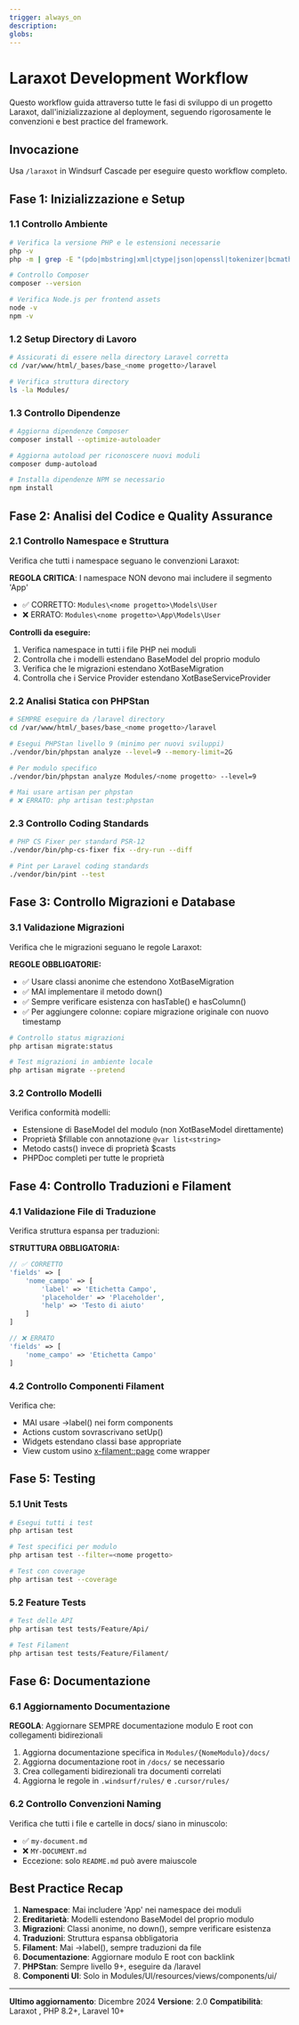 ```yaml
---
trigger: always_on
description:
globs:
---
```

# Laraxot Development Workflow

Questo workflow guida attraverso tutte le fasi di sviluppo di un progetto Laraxot, dall'inizializzazione al deployment, seguendo rigorosamente le convenzioni e best practice del framework.

## Invocazione
Usa `/laraxot` in Windsurf Cascade per eseguire questo workflow completo.

## Fase 1: Inizializzazione e Setup

### 1.1 Controllo Ambiente
```bash
# Verifica la versione PHP e le estensioni necessarie
php -v
php -m | grep -E "(pdo|mbstring|xml|ctype|json|openssl|tokenizer|bcmath)"

# Controllo Composer
composer --version

# Verifica Node.js per frontend assets
node -v
npm -v
```

### 1.2 Setup Directory di Lavoro
```bash
# Assicurati di essere nella directory Laravel corretta
cd /var/www/html/_bases/base_<nome progetto>/laravel

# Verifica struttura directory
ls -la Modules/
```

### 1.3 Controllo Dipendenze
```bash
# Aggiorna dipendenze Composer
composer install --optimize-autoloader

# Aggiorna autoload per riconoscere nuovi moduli
composer dump-autoload

# Installa dipendenze NPM se necessario
npm install
```

## Fase 2: Analisi del Codice e Quality Assurance

### 2.1 Controllo Namespace e Struttura
Verifica che tutti i namespace seguano le convenzioni Laraxot:

**REGOLA CRITICA**: I namespace NON devono mai includere il segmento 'App'
- ✅ CORRETTO: `Modules\<nome progetto>\Models\User`
- ❌ ERRATO: `Modules\<nome progetto>\App\Models\User`

**Controlli da eseguire:**
1. Verifica namespace in tutti i file PHP nei moduli
2. Controlla che i modelli estendano BaseModel del proprio modulo
3. Verifica che le migrazioni estendano XotBaseMigration
4. Controlla che i Service Provider estendano XotBaseServiceProvider

### 2.2 Analisi Statica con PHPStan
```bash
# SEMPRE eseguire da /laravel directory
cd /var/www/html/_bases/base_<nome progetto>/laravel

# Esegui PHPStan livello 9 (minimo per nuovi sviluppi)
./vendor/bin/phpstan analyze --level=9 --memory-limit=2G

# Per modulo specifico
./vendor/bin/phpstan analyze Modules/<nome progetto> --level=9

# Mai usare artisan per phpstan
# ❌ ERRATO: php artisan test:phpstan
```

### 2.3 Controllo Coding Standards
```bash
# PHP CS Fixer per standard PSR-12
./vendor/bin/php-cs-fixer fix --dry-run --diff

# Pint per Laravel coding standards
./vendor/bin/pint --test
```

## Fase 3: Controllo Migrazioni e Database

### 3.1 Validazione Migrazioni
Verifica che le migrazioni seguano le regole Laraxot:

**REGOLE OBBLIGATORIE:**
- ✅ Usare classi anonime che estendono XotBaseMigration
- ✅ MAI implementare il metodo down()
- ✅ Sempre verificare esistenza con hasTable() e hasColumn()
- ✅ Per aggiungere colonne: copiare migrazione originale con nuovo timestamp

```bash
# Controllo status migrazioni
php artisan migrate:status

# Test migrazioni in ambiente locale
php artisan migrate --pretend
```

### 3.2 Controllo Modelli
Verifica conformità modelli:
- Estensione di BaseModel del modulo (non XotBaseModel direttamente)
- Proprietà $fillable con annotazione `@var list<string>`
- Metodo casts() invece di proprietà $casts
- PHPDoc completi per tutte le proprietà

## Fase 4: Controllo Traduzioni e Filament

### 4.1 Validazione File di Traduzione
Verifica struttura espansa per traduzioni:

**STRUTTURA OBBLIGATORIA:**
```php
// ✅ CORRETTO
'fields' => [
    'nome_campo' => [
        'label' => 'Etichetta Campo',
        'placeholder' => 'Placeholder',
        'help' => 'Testo di aiuto'
    ]
]

// ❌ ERRATO
'fields' => [
    'nome_campo' => 'Etichetta Campo'
]
```

### 4.2 Controllo Componenti Filament
Verifica che:
- MAI usare ->label() nei form components
- Actions custom sovrascrivano setUp()
- Widgets estendano classi base appropriate
- View custom usino <x-filament::page> come wrapper

## Fase 5: Testing

### 5.1 Unit Tests
```bash
# Esegui tutti i test
php artisan test

# Test specifici per modulo
php artisan test --filter=<nome progetto>

# Test con coverage
php artisan test --coverage
```

### 5.2 Feature Tests
```bash
# Test delle API
php artisan test tests/Feature/Api/

# Test Filament
php artisan test tests/Feature/Filament/
```

## Fase 6: Documentazione

### 6.1 Aggiornamento Documentazione
**REGOLA**: Aggiornare SEMPRE documentazione modulo E root con collegamenti bidirezionali

1. Aggiorna documentazione specifica in `Modules/{NomeModulo}/docs/`
2. Aggiorna documentazione root in `/docs/` se necessario
3. Crea collegamenti bidirezionali tra documenti correlati
4. Aggiorna le regole in `.windsurf/rules/` e `.cursor/rules/`

### 6.2 Controllo Convenzioni Naming
Verifica che tutti i file e cartelle in docs/ siano in minuscolo:
- ✅ `my-document.md`
- ❌ `MY-DOCUMENT.md`
- Eccezione: solo `README.md` può avere maiuscole

## Best Practice Recap

1. **Namespace**: Mai includere 'App' nei namespace dei moduli
2. **Ereditarietà**: Modelli estendono BaseModel del proprio modulo
3. **Migrazioni**: Classi anonime, no down(), sempre verificare esistenza
4. **Traduzioni**: Struttura espansa obbligatoria
5. **Filament**: Mai ->label(), sempre traduzioni da file
6. **Documentazione**: Aggiornare modulo E root con backlink
7. **PHPStan**: Sempre livello 9+, eseguire da /laravel
8. **Componenti UI**: Solo in Modules/UI/resources/views/components/ui/

---

**Ultimo aggiornamento**: Dicembre 2024
**Versione**: 2.0
**Compatibilità**: Laraxot <nome progetto>, PHP 8.2+, Laravel 10+
